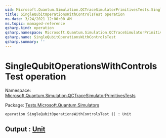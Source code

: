 ```yaml
---
uid: Microsoft.Quantum.Simulation.QCTraceSimulatorPrimitivesTests.SingleQubitOperationsWithControlsTest
title: SingleQubitOperationsWithControlsTest operation
ms.date: 3/24/2021 12:00:00 AM
ms.topic: managed-reference
qsharp.kind: operation
qsharp.namespace: Microsoft.Quantum.Simulation.QCTraceSimulatorPrimitivesTests
qsharp.name: SingleQubitOperationsWithControlsTest
qsharp.summary: ''
---
```


# SingleQubitOperationsWithControlsTest operation

Namespace: [Microsoft.Quantum.Simulation.QCTraceSimulatorPrimitivesTests](xref:Microsoft.Quantum.Simulation.QCTraceSimulatorPrimitivesTests)

Package: [Tests.Microsoft.Quantum.Simulators](https://nuget.org/packages/Tests.Microsoft.Quantum.Simulators)




```qsharp
operation SingleQubitOperationsWithControlsTest () : Unit
```


## Output : [Unit](xref:microsoft.quantum.lang-ref.unit)


